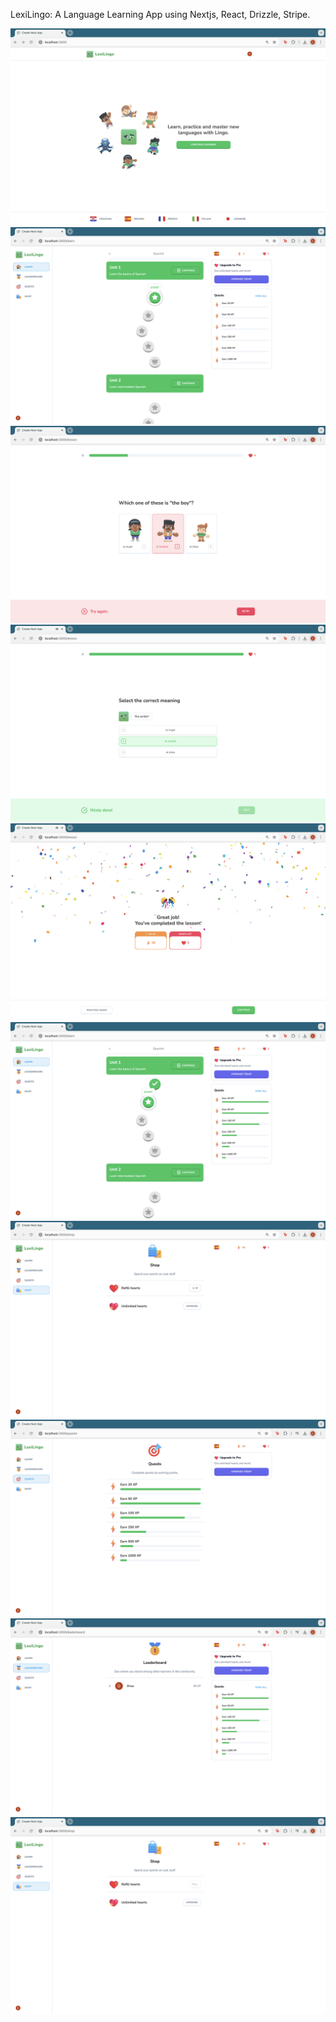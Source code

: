 LexiLingo: A Language Learning App using Nextjs, React, Drizzle, Stripe.

<img src="app_images/one.png">
<img src="app_images/two.png">
<img src="app_images/three.png">
<img src="app_images/four.png">
<img src="app_images/five.png">
<img src="app_images/six.png">
<img src="app_images/seven.png">
<img src="app_images/eight.png">
<img src="app_images/nine.png">
<img src="app_images/ten.png">
